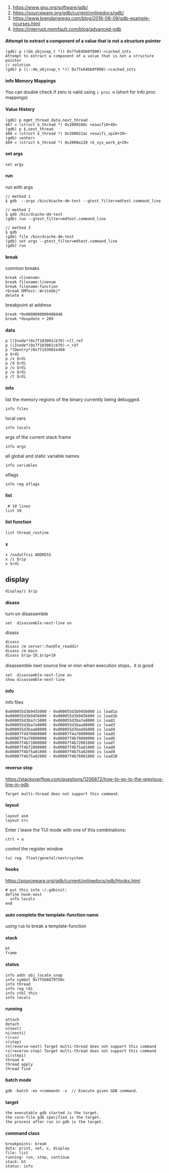 1. https://www.gnu.org/software/gdb/
2. https://sourceware.org/gdb/current/onlinedocs/gdb/
3. https://www.brendangregg.com/blog/2016-08-09/gdb-example-ncurses.html
4. https://interrupt.memfault.com/blog/advanced-gdb

#### Attempt to extract a component of a value that is not a structure pointer
```
(gdb) p ((dm_objsnap_t *)) 0x7fe64bb0f000)->cached_ints
Attempt to extract a component of a value that is not a structure pointer
// solution
(gdb) p ((::dm_objsnap_t *)) 0x7fe64bb0f000)->cached_ints
```

#### info Memory Mappings
You can double check if zero is valid using `i proc m` (short for info proc mappings)

#### Value History
```
(gdb) p mgmt_thread_data.next_thread
$67 = (struct k_thread *) 0x2000188c <eswifi0+48>
(gdb) p $.next_thread
$68 = (struct k_thread *) 0x200022ac <eswifi_spi0+20>
(gdb) <enter>
$69 = (struct k_thread *) 0x2000a120 <k_sys_work_q+20>
```

#### set args
```
set args
```

#### run
run with args
```
// method 1
$ gdb  --args /bin/dcache-dm-test --gtest_filter=mdtest.command_line

// method 2
$ gdb /bin/dcache-dm-test
(gdb) run --gtest_filter=mdtest.command_line

// method 3
$ gdb
(gdb) file /bin/dcache-dm-test
(gdb) set args --gtest_filter=mdtest.command_line
(gdb) run
```

#### break
common breaks
```
break <linenum>
break filename:linenum
break filename:function
rbreak DMTest::WriteObj*
delete 4
```

breakpoint at address
```
break *0x0000000000400448
break *doupdate + 289
```

#### data
```
p ((Inode*)0x7f183001cb70)->ll_ref
p ((Inode*)0x7f183001cb70)->_ref
p *(Dentry*)0x7f183001e400
p $rdi
p /x $rdi
p /d $rdi
p /u $rdi
p /o $rdi
p /t $rdi
```

#### info
list the memory regions of the binary currently being debugged.
```
info files 
```

local vars
```
info locals
```

args of the current stack frame
```
info args
```

all global and static variable names
```
info variables
```

eflags
```
info reg eflags
```

#### list
```
 # 10 lines
list 10
```

#### list function
```
list thread_routine
```

#### x
```
x /oxdutfcsi ADDRESS
x /i $rip
x $rdi
```

## display
```
display/i $rip
```

#### disass
turn on disassemble
```
set  disassemble-next-line on
```

disass
```
disass
disass /m server::handle_readdir
disass /m main
disass $rip-10,$rip+10
```

disassemble next source line or insn when execution stops，it is good
```
set  disassemble-next-line on
show disassemble-next-line
```


#### info
info files
```
0x000055d3b9455000 - 0x000055d3b9456000 is load1a
0x000055d3b9456000 - 0x000055d3b9456000 is load1b
0x000055d3ba7c5000 - 0x000055d3ba7e8000 is load2
0x000055d3ba7e8000 - 0x000055d3baa88000 is load3
0x000055d3baa88000 - 0x000055d3badde000 is load4
0x00007f4970000000 - 0x00007f4a70000000 is load5
0x00007f4a70800000 - 0x00007f4b70800000 is load6
0x00007f4b71000000 - 0x00007f4b72001000 is load7
0x00007f4b72800000 - 0x00007f4b75a01000 is load8
0x00007f4b75a01000 - 0x00007f4b75a02000 is load9
0x00007f4b75a02000 - 0x00007f4b76001000 is load10
```

#### reverse step
https://stackoverflow.com/questions/1206872/how-to-go-to-the-previous-line-in-gdb
```
Target multi-thread does not support this command.
```

#### layout 
```
layout asm
layout src
```
Enter / leave the TUI mode with one of this combinations:
```
ctrl + a
```
control the register window
```
tui reg  float/genetal/next/system
```

#### hooks
https://sourceware.org/gdb/current/onlinedocs/gdb/Hooks.html
```
# put this into ~/.gdbinit:
define hook-next
  info locals
end
```

#### auto complete the template-function name 
using `tab` to break a template-function
 
#### stack
```
bt
frame
```

#### status
```
info addr obj_locate_snap
info symbol 0x7f5b6879750c 
info thread
info reg rdi
info vtbl this
info locals
```

#### running
```
attach
detach
n(next)
ni(nexti)
r(run)
s(step)
rn(reverse-next) Target multi-thread does not support this command
rs(reverse-step) Target multi-thread does not support this command
si(stepi)
thread 4
thread apply
thread find
```



#### batch mode
```
gdb -batch -ex <command> -x  // Execute given GDB command.
```

#### target
```
the executable gdb started is the target.
the core-file gdb specified is the target.
the process after run in gdb is the target.
```

#### command class
```
breakpoints: break
data: print, set, x, display
file: list
running: run, step, continue
stack: bt
statuc: info
```
